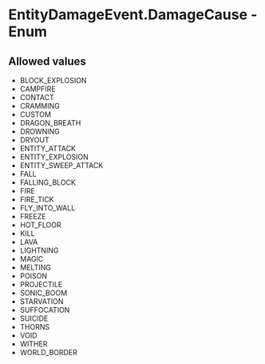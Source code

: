 

# EntityDamageEvent.DamageCause - Enum



## Allowed values

* BLOCK_EXPLOSION
* CAMPFIRE
* CONTACT
* CRAMMING
* CUSTOM
* DRAGON_BREATH
* DROWNING
* DRYOUT
* ENTITY_ATTACK
* ENTITY_EXPLOSION
* ENTITY_SWEEP_ATTACK
* FALL
* FALLING_BLOCK
* FIRE
* FIRE_TICK
* FLY_INTO_WALL
* FREEZE
* HOT_FLOOR
* KILL
* LAVA
* LIGHTNING
* MAGIC
* MELTING
* POISON
* PROJECTILE
* SONIC_BOOM
* STARVATION
* SUFFOCATION
* SUICIDE
* THORNS
* VOID
* WITHER
* WORLD_BORDER

